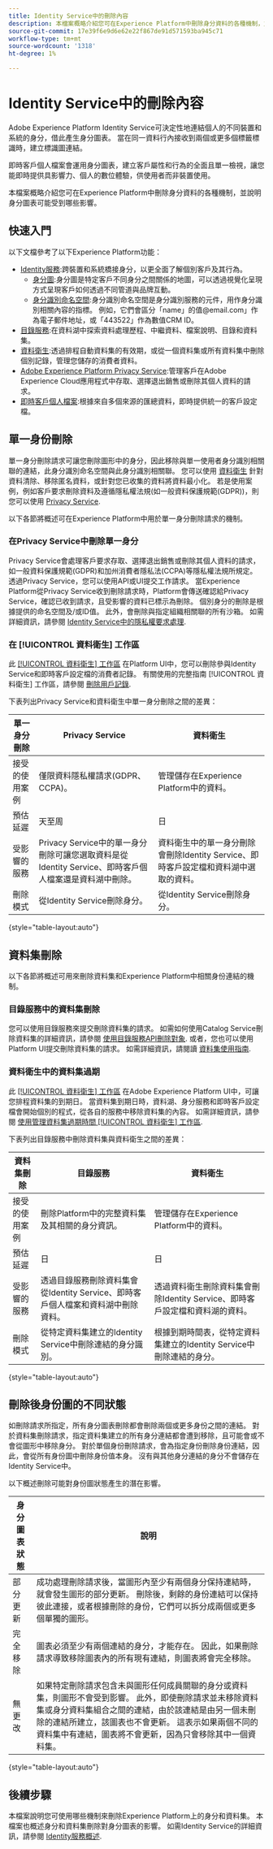```yaml
---
title: Identity Service中的刪除內容
description: 本檔案概略介紹您可在Experience Platform中刪除身分資料的各種機制，並說明身分圖表可能受到哪些影響。
source-git-commit: 17e39f6e9d6e62e22f867de91d571593ba945c71
workflow-type: tm+mt
source-wordcount: '1318'
ht-degree: 1%

---
```


# Identity Service中的刪除內容

Adobe Experience Platform Identity Service可決定性地連結個人的不同裝置和系統的身分，借此產生身分圖表。 當在同一資料行內接收到兩個或更多個標籤標識時，建立標識圖連結。

即時客戶個人檔案會運用身分圖表，建立客戶屬性和行為的全面且單一檢視，讓您能即時提供具影響力、個人的數位體驗，供使用者而非裝置使用。

本檔案概略介紹您可在Experience Platform中刪除身分資料的各種機制，並說明身分圖表可能受到哪些影響。

## 快速入門

以下文檔參考了以下Experience Platform功能：

* [Identity服務](home.md):跨裝置和系統橋接身分，以更全面了解個別客戶及其行為。
   * [身分圖](./ui/identity-graph-viewer.md):身分圖是特定客戶不同身分之間關係的地圖，可以透過視覺化呈現方式呈現客戶如何透過不同管道與品牌互動。
   * [身分識別命名空間](namespaces.md):身分識別命名空間是身分識別服務的元件，用作身分識別相關內容的指標。 例如，它們會區分「name」的值<span>@email.com」作為電子郵件地址，或「443522」作為數值CRM ID。
* [目錄服務](../catalog/home.md):在資料湖中探索資料處理歷程、中繼資料、檔案說明、目錄和資料集。
* [資料衛生](../hygiene/home.md):透過排程自動資料集的有效期，或從一個資料集或所有資料集中刪除個別記錄，管理您儲存的消費者資料。
* [Adobe Experience Platform Privacy Service](../privacy-service/home.md):管理客戶在Adobe Experience Cloud應用程式中存取、選擇退出銷售或刪除其個人資料的請求。
* [即時客戶個人檔案](../profile/home.md):根據來自多個來源的匯總資料，即時提供統一的客戶設定檔。

## 單一身份刪除

單一身分刪除請求可讓您刪除圖形中的身分，因此移除與單一使用者身分識別相關聯的連結，此身分識別命名空間與此身分識別相關聯。 您可以使用 [資料衛生](../hygiene/home.md) 針對資料清除、移除匿名資料，或針對您已收集的資料將資料最小化。 若是使用案例，例如客戶要求刪除資料及遵循隱私權法規(如一般資料保護規範(GDPR))，則您可以使用 [Privacy Service](../privacy-service/home.md).

以下各節將概述可在Experience Platform中用於單一身分刪除請求的機制。

### 在Privacy Service中刪除單一身分

Privacy Service會處理客戶要求存取、選擇退出銷售或刪除其個人資料的請求，如一般資料保護規範(GDPR)和加州消費者隱私法(CCPA)等隱私權法規所規定。 透過Privacy Service，您可以使用API或UI提交工作請求。 當Experience Platform從Privacy Service收到刪除請求時，Platform會傳送確認給Privacy Service，確認已收到請求，且受影響的資料已標示為刪除。 個別身分的刪除是根據提供的命名空間及/或ID值。 此外，會刪除與指定組織相關聯的所有沙箱。 如需詳細資訊，請參閱 [Identity Service中的隱私權要求處理](privacy.md).

### 在 [!UICONTROL 資料衛生] 工作區

此 [[!UICONTROL 資料衛生] 工作區](../hygiene/ui/overview.md) 在Platform UI中，您可以刪除參與Identity Service和即時客戶設定檔的消費者記錄。 有關使用的完整指南 [!UICONTROL 資料衛生] 工作區，請參閱 [刪除用戶記錄](../hygiene/ui/record-delete.md).

下表列出Privacy Service和資料衛生中單一身分刪除之間的差異：

| 單一身分刪除 | Privacy Service | 資料衛生 |
| --- | --- | --- |
| 接受的使用案例 | 僅限資料隱私權請求(GDPR、CCPA)。 | 管理儲存在Experience Platform中的資料。 |
| 預估延遲 | 天至周 | 日 |
| 受影響的服務 | Privacy Service中的單一身分刪除可讓您選取資料是從Identity Service、即時客戶個人檔案還是資料湖中刪除。 | 資料衛生中的單一身分刪除會刪除Identity Service、即時客戶設定檔和資料湖中選取的資料。 |
| 刪除模式 | 從Identity Service刪除身分。 | 從Identity Service刪除身分。 |

{style=&quot;table-layout:auto&quot;}

## 資料集刪除

以下各節將概述可用來刪除資料集和Experience Platform中相關身份連結的機制。

### 目錄服務中的資料集刪除

您可以使用目錄服務來提交刪除資料集的請求。 如需如何使用Catalog Service刪除資料集的詳細資訊，請參閱 [使用目錄服務API刪除對象](../catalog/api/delete-object.md). 或者，您也可以使用Platform UI提交刪除資料集的請求。 如需詳細資訊，請閱讀 [資料集使用指南](../catalog/datasets/user-guide.md#delete-a-dataset).

### 資料衛生中的資料集過期

此 [[!UICONTROL 資料衛生] 工作區](../hygiene/ui/overview.md) 在Adobe Experience Platform UI中，可讓您排程資料集的到期日。 當資料集到期日時，資料湖、身分服務和即時客戶設定檔會開始個別的程式，從各自的服務中移除資料集的內容。 如需詳細資訊，請參閱 [使用管理資料集過期時間 [!UICONTROL 資料衛生] 工作區](../hygiene/ui/dataset-expiration.md).

下表列出目錄服務中刪除資料集與資料衛生之間的差異：

| 資料集刪除 | 目錄服務 | 資料衛生 |
| --- | --- | --- |
| 接受的使用案例 | 刪除Platform中的完整資料集及其相關的身分資訊。 | 管理儲存在Experience Platform中的資料。 |
| 預估延遲 | 日 | 日 |
| 受影響的服務 | 透過目錄服務刪除資料集會從Identity Service、即時客戶個人檔案和資料湖中刪除資料。 | 透過資料衛生刪除資料集會刪除Identity Service、即時客戶設定檔和資料湖的資料。 |
| 刪除模式 | 從特定資料集建立的Identity Service中刪除連結的身分識別。 | 根據到期時間表，從特定資料集建立的Identity Service中刪除連結的身分。 |

{style=&quot;table-layout:auto&quot;}

## 刪除後身份圖的不同狀態

如刪除請求所指定，所有身分圖表刪除都會刪除兩個或更多身份之間的連結。 對於資料集刪除請求，指定資料集建立的所有身分連結都會遭到移除，且可能會或不會從圖形中移除身分。 對於單個身份刪除請求，會為指定身份刪除身份連結，因此，會從所有身份圖中刪除身份值本身。 沒有與其他身分連結的身分不會儲存在Identity Service中。

以下概述刪除可能對身份圖狀態產生的潛在影響。

| 身分圖表狀態 | 說明 |
| --- | --- |
| 部分更新 | 成功處理刪除請求後，當圖形內至少有兩個身分保持連結時，就會發生圖形的部分更新。 刪除後，剩餘的身份連結可以保持彼此連接，或者根據刪除的身份，它們可以拆分成兩個或更多個單獨的圖形。 |
| 完全移除 | 圖表必須至少有兩個連結的身分，才能存在。 因此，如果刪除請求導致移除圖表內的所有現有連結，則圖表將會完全移除。 |
| 無更改 | 如果特定刪除請求包含未與圖形任何成員關聯的身分或資料集，則圖形不會受到影響。 此外，即使刪除請求並未移除資料集或身分資料集組合之間的連結，由於該連結是由另一個未刪除的連結所建立，該圖表也不會更新。 這表示如果兩個不同的資料集中有連結，圖表將不會更新，因為只會移除其中一個資料集。 |

{style=&quot;table-layout:auto&quot;}

## 後續步驟

本檔案說明您可使用哪些機制來刪除Experience Platform上的身分和資料集。 本檔案也概述身分和資料集刪除對身分圖表的影響。 如需Identity Service的詳細資訊，請參閱 [Identity服務概述](home.md).